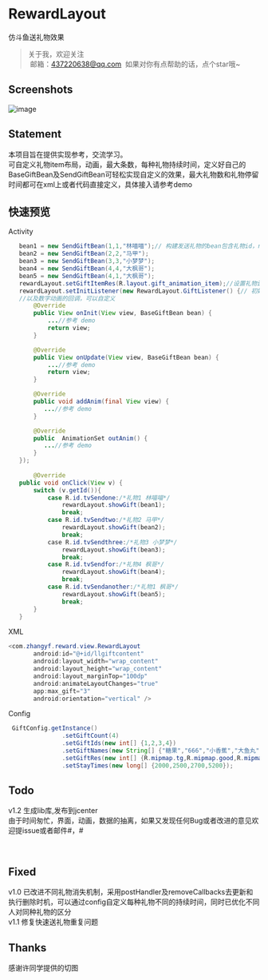 # RewardLayout
仿斗鱼送礼物效果
> 关于我，欢迎关注  
  邮箱：437220638@qq.com
  如果对你有点帮助的话，点个star哦~
 
## Screenshots
![image](/screenshots/photo.gif)

## Statement
本项目旨在提供实现参考，交流学习。<br>
可自定义礼物item布局，动画，最大条数，每种礼物持续时间，定义好自己的BaseGiftBean及SendGiftBean可轻松实现自定义的效果，最大礼物数和礼物停留时间都可在xml上或者代码直接定义，具体接入请参考demo

## 快速预览
Activity
 ```java
    bean1 = new SendGiftBean(1,1,"林喵喵");// 构建发送礼物的bean包含礼物id，name和userid,username
    bean2 = new SendGiftBean(2,2,"马甲");
    bean3 = new SendGiftBean(3,3,"小梦梦");
    bean4 = new SendGiftBean(4,4,"大枫哥");
    bean5 = new SendGiftBean(4,1,"大枫哥");
    rewardLayout.setGiftItemRes(R.layout.gift_animation_item);//设置礼物item布局
    rewardLayout.setInitListener(new RewardLayout.GiftListener() {// 初始化，更新，载入动画，
    //以及数字动画的回调，可以自定义
        @Override
        public View onInit(View view, BaseGiftBean bean) {
            ...//参考 demo
            return view;
        }

        @Override
        public View onUpdate(View view, BaseGiftBean bean) {
            ...//参考 demo
            return view;
        }

        @Override
        public void addAnim(final View view) {
           ...//参考 demo
        }

        @Override
        public  AnimationSet outAnim() {
           ...//参考 demo
        }
    });
        
        @Override
    public void onClick(View v) {
        switch (v.getId()){
            case R.id.tvSendone:/*礼物1 林喵喵*/
                rewardLayout.showGift(bean1);
                break;
            case R.id.tvSendtwo:/*礼物2 马甲*/
                rewardLayout.showGift(bean2);
                break;
            case R.id.tvSendthree:/*礼物3 小梦梦*/
                rewardLayout.showGift(bean3);
                break;
            case R.id.tvSendfor:/*礼物4 枫哥*/
                rewardLayout.showGift(bean4);
                break;
            case R.id.tvSendanother:/*礼物1 枫哥*/
                rewardLayout.showGift(bean5);
                break;
        }
    }
```
XML
 ```java
<com.zhangyf.reward.view.RewardLayout
        android:id="@+id/llgiftcontent"
        android:layout_width="wrap_content"
        android:layout_height="wrap_content"
        android:layout_marginTop="100dp"
        android:animateLayoutChanges="true"
        app:max_gift="3"
        android:orientation="vertical" />
```
Config
 ```java
  GiftConfig.getInstance()
                .setGiftCount(4)
                .setGiftIds(new int[] {1,2,3,4})
                .setGiftNames(new String[] {"糖果","666","小香蕉","大鱼丸"})
                .setGiftRes(new int[] {R.mipmap.tg,R.mipmap.good,R.mipmap.banana,R.mipmap.yw})
                .setStayTimes(new long[] {2000,2500,2700,5200});
 ```
## Todo
v1.2 生成lib库,发布到jcenter<br>
由于时间匆忙，界面，动画，数据的抽离，如果又发现任何Bug或者改进的意见欢迎提issue或者邮件#，#

 
## Fixed 
v1.0 已改进不同礼物消失机制，采用postHandler及removeCallbacks去更新和执行删除时机，可以通过config自定义每种礼物不同的持续时间，同时已优化不同人对同种礼物的区分<br>
v1.1 修复快速送礼物重复问题

## Thanks
感谢许同学提供的切图
